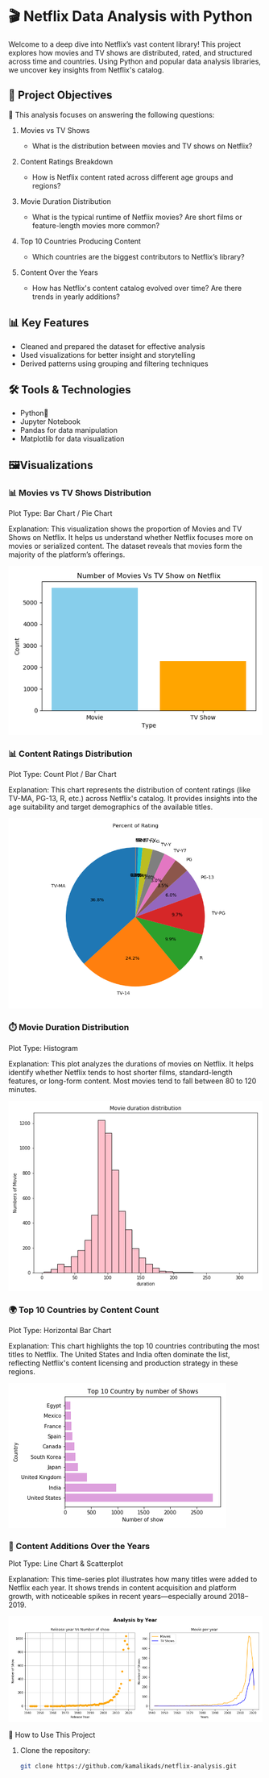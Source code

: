 # 🎬 Netflix Data Analysis with Python

Welcome to a deep dive into Netflix’s vast content library! This project explores how movies and TV shows are distributed, rated, and structured across time and countries. Using Python and popular data analysis libraries, we uncover key insights from Netflix's catalog.



## 📌 Project Objectives

🔎 This analysis focuses on answering the following questions:

1. Movies vs TV Shows  
   - What is the distribution between movies and TV shows on Netflix?

2. Content Ratings Breakdown  
   - How is Netflix content rated across different age groups and regions?

3. Movie Duration Distribution 
   - What is the typical runtime of Netflix movies? Are short films or feature-length movies more common?

4. Top 10 Countries Producing Content
   - Which countries are the biggest contributors to Netflix’s library?

5. Content Over the Years 
   - How has Netflix's content catalog evolved over time? Are there trends in yearly additions?



## 📊 Key Features

- Cleaned and prepared the dataset for effective analysis
- Used visualizations for better insight and storytelling
- Derived patterns using grouping and filtering techniques


## 🛠️ Tools & Technologies

- Python🐍
- Jupyter Notebook
- Pandas for data manipulation
- Matplotlib for data visualization

## 🖼️Visualizations
 
 ### 📊 Movies vs TV Shows Distribution
 
Plot Type: Bar Chart / Pie Chart

 Explanation:
This visualization shows the proportion of Movies and TV Shows on Netflix. It helps us understand whether Netflix focuses more on movies or serialized content. The dataset reveals that movies form the majority of the platform’s offerings.


![Movies vs TV Shows Distribution](https://github.com/kamalikads/netflix-analysis/blob/0693103fed897f7f7bed099814667203c0f97a4f/Movies%20Vs%20TV%20Show%20on%20Netflix.png)





 ### 📊 Content Ratings Distribution
 
Plot Type: Count Plot / Bar Chart

 Explanation:
This chart represents the distribution of content ratings (like TV-MA, PG-13, R, etc.) across Netflix's catalog. It provides insights into the age suitability and target demographics of the available titles.



![Ratings Distribution](https://github.com/kamalikads/netflix-analysis/blob/main/Rating.png)


### ⏱️ Movie Duration Distribution

Plot Type: Histogram 

 Explanation:
This plot analyzes the durations of movies on Netflix. It helps identify whether Netflix tends to host shorter films, standard-length features, or long-form content. Most movies tend to fall between 80 to 120 minutes.


![Movie Duration Distribution](https://github.com/kamalikads/netflix-analysis/blob/main/movie_duration_histogram.png)



### 🌍 Top 10 Countries by Content Count

Plot Type: Horizontal Bar Chart

 Explanation:
This chart highlights the top 10 countries contributing the most titles to Netflix. The United States and India often dominate the list, reflecting Netflix's content licensing and production strategy in these regions.

![Top 10 Countries by Content Count](https://github.com/kamalikads/netflix-analysis/blob/main/Top10_countries.png)



### 📅 Content Additions Over the Years

Plot Type: Line Chart & Scatterplot

 Explanation:
This time-series plot illustrates how many titles were added to Netflix each year. It shows trends in content acquisition and platform growth, with noticeable spikes in recent years—especially around 2018–2019.

![Content Additions Over the Years](https://github.com/kamalikads/netflix-analysis/blob/main/release_year_analysis.png)









📂 How to Use This Project

1. Clone the repository:
   ```bash
   git clone https://github.com/kamalikads/netflix-analysis.git

